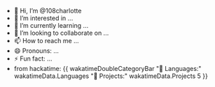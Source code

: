 - 👋 Hi, I’m @108charlotte
- 👀 I’m interested in ...
- 🌱 I’m currently learning ...
- 💞️ I’m looking to collaborate on ...
- 📫 How to reach me ...
- 😄 Pronouns: ...
- ⚡ Fun fact: ...
- from hackatime:
{{ wakatimeDoubleCategoryBar "💾 Languages:" wakatimeData.Languages "💼 Projects:" wakatimeData.Projects 5 }}

<!---
108charlotte/108charlotte is a ✨ special ✨ repository because its `README.md` (this file) appears on your GitHub profile.
You can click the Preview link to take a look at your changes.
--->

